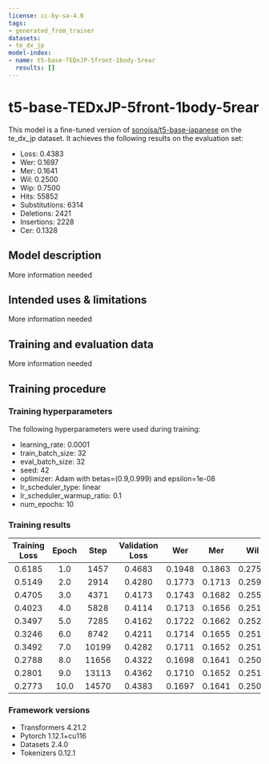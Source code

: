 ```yaml
---
license: cc-by-sa-4.0
tags:
- generated_from_trainer
datasets:
- te_dx_jp
model-index:
- name: t5-base-TEDxJP-5front-1body-5rear
  results: []
---
```


<!-- This model card has been generated automatically according to the information the Trainer had access to. You
should probably proofread and complete it, then remove this comment. -->

# t5-base-TEDxJP-5front-1body-5rear

This model is a fine-tuned version of [sonoisa/t5-base-japanese](https://huggingface.co/sonoisa/t5-base-japanese) on the te_dx_jp dataset.
It achieves the following results on the evaluation set:
- Loss: 0.4383
- Wer: 0.1697
- Mer: 0.1641
- Wil: 0.2500
- Wip: 0.7500
- Hits: 55852
- Substitutions: 6314
- Deletions: 2421
- Insertions: 2228
- Cer: 0.1328

## Model description

More information needed

## Intended uses & limitations

More information needed

## Training and evaluation data

More information needed

## Training procedure

### Training hyperparameters

The following hyperparameters were used during training:
- learning_rate: 0.0001
- train_batch_size: 32
- eval_batch_size: 32
- seed: 42
- optimizer: Adam with betas=(0.9,0.999) and epsilon=1e-08
- lr_scheduler_type: linear
- lr_scheduler_warmup_ratio: 0.1
- num_epochs: 10

### Training results

| Training Loss | Epoch | Step  | Validation Loss | Wer    | Mer    | Wil    | Wip    | Hits  | Substitutions | Deletions | Insertions | Cer    |
|:-------------:|:-----:|:-----:|:---------------:|:------:|:------:|:------:|:------:|:-----:|:-------------:|:---------:|:----------:|:------:|
| 0.6185        | 1.0   | 1457  | 0.4683          | 0.1948 | 0.1863 | 0.2758 | 0.7242 | 54959 | 6658          | 2970      | 2956       | 0.1682 |
| 0.5149        | 2.0   | 2914  | 0.4280          | 0.1773 | 0.1713 | 0.2591 | 0.7409 | 55376 | 6468          | 2743      | 2238       | 0.1426 |
| 0.4705        | 3.0   | 4371  | 0.4173          | 0.1743 | 0.1682 | 0.2552 | 0.7448 | 55680 | 6418          | 2489      | 2351       | 0.1387 |
| 0.4023        | 4.0   | 5828  | 0.4114          | 0.1713 | 0.1656 | 0.2515 | 0.7485 | 55751 | 6313          | 2523      | 2230       | 0.1335 |
| 0.3497        | 5.0   | 7285  | 0.4162          | 0.1722 | 0.1662 | 0.2522 | 0.7478 | 55787 | 6331          | 2469      | 2323       | 0.1365 |
| 0.3246        | 6.0   | 8742  | 0.4211          | 0.1714 | 0.1655 | 0.2513 | 0.7487 | 55802 | 6310          | 2475      | 2284       | 0.1367 |
| 0.3492        | 7.0   | 10199 | 0.4282          | 0.1711 | 0.1652 | 0.2514 | 0.7486 | 55861 | 6350          | 2376      | 2325       | 0.1341 |
| 0.2788        | 8.0   | 11656 | 0.4322          | 0.1698 | 0.1641 | 0.2502 | 0.7498 | 55883 | 6342          | 2362      | 2265       | 0.1327 |
| 0.2801        | 9.0   | 13113 | 0.4362          | 0.1710 | 0.1652 | 0.2514 | 0.7486 | 55828 | 6351          | 2408      | 2288       | 0.1352 |
| 0.2773        | 10.0  | 14570 | 0.4383          | 0.1697 | 0.1641 | 0.2500 | 0.7500 | 55852 | 6314          | 2421      | 2228       | 0.1328 |


### Framework versions

- Transformers 4.21.2
- Pytorch 1.12.1+cu116
- Datasets 2.4.0
- Tokenizers 0.12.1

